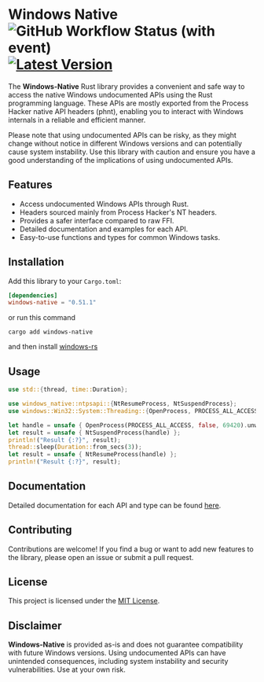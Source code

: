 # Windows Native &emsp; ![GitHub Workflow Status (with event)](https://img.shields.io/github/actions/workflow/status/NiiightmareXD/windows-native/rust.yml) [![Latest Version]][crates.io]

[Latest Version]: https://img.shields.io/crates/v/windows-native.svg
[crates.io]: https://crates.io/crates/windows-native

The **Windows-Native** Rust library provides a convenient and safe way to access the native Windows undocumented APIs using the Rust programming language. These APIs are mostly exported from the Process Hacker native API headers (phnt), enabling you to interact with Windows internals in a reliable and efficient manner.

Please note that using undocumented APIs can be risky, as they might change without notice in different Windows versions and can potentially cause system instability. Use this library with caution and ensure you have a good understanding of the implications of using undocumented APIs.

## Features

- Access undocumented Windows APIs through Rust.
- Headers sourced mainly from Process Hacker's NT headers.
- Provides a safer interface compared to raw FFI.
- Detailed documentation and examples for each API.
- Easy-to-use functions and types for common Windows tasks.

## Installation

Add this library to your `Cargo.toml`:

```toml
[dependencies]
windows-native = "0.51.1"
```
or run this command

```
cargo add windows-native
```

and then install [windows-rs](https://github.com/microsoft/windows-rs)

## Usage

```rust
use std::{thread, time::Duration};

use windows_native::ntpsapi::{NtResumeProcess, NtSuspendProcess};
use windows::Win32::System::Threading::{OpenProcess, PROCESS_ALL_ACCESS};

let handle = unsafe { OpenProcess(PROCESS_ALL_ACCESS, false, 69420).unwrap() };
let result = unsafe { NtSuspendProcess(handle) };
println!("Result {:?}", result);
thread::sleep(Duration::from_secs(3));
let result = unsafe { NtResumeProcess(handle) };
println!("Result {:?}", result);
```

## Documentation

Detailed documentation for each API and type can be found [here](https://docs.rs/windows-native/).

## Contributing

Contributions are welcome! If you find a bug or want to add new features to the library, please open an issue or submit a pull request.

## License

This project is licensed under the [MIT License](LICENSE).

## Disclaimer

**Windows-Native** is provided as-is and does not guarantee compatibility with future Windows versions. Using undocumented APIs can have unintended consequences, including system instability and security vulnerabilities. Use at your own risk.
